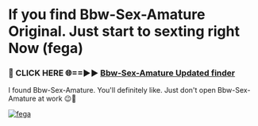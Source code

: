 # If you find Bbw-Sex-Amature Original. Just start to sexting right Now (fega)

<h3>🔴 CLICK HERE 🌐==►► <a href="https://tinyurl.com/mtbk5fxa" rel="nofollow">Bbw-Sex-Amature Updated finder</a></h3>

I found Bbw-Sex-Amature. You'll definitely like. Just don't open Bbw-Sex-Amature at work 😉💬

[![fega](https://i.imgur.com/Q8WKrnY.jpeg)](https://tinyurl.com/mtbk5fxa)
